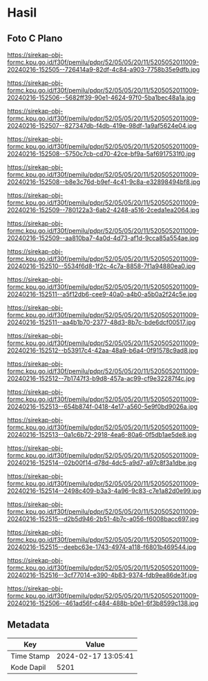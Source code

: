 # Hasil

## Foto C Plano

https://sirekap-obj-formc.kpu.go.id/f30f/pemilu/pdpr/52/05/05/20/11/5205052011009-20240216-152505--726414a9-82df-4c84-a903-7758b35e9dfb.jpg

https://sirekap-obj-formc.kpu.go.id/f30f/pemilu/pdpr/52/05/05/20/11/5205052011009-20240216-152506--5682ff39-90e1-4624-97f0-5ba1bec48a1a.jpg

https://sirekap-obj-formc.kpu.go.id/f30f/pemilu/pdpr/52/05/05/20/11/5205052011009-20240216-152507--827347db-f4db-419e-98df-1a9af5624e04.jpg

https://sirekap-obj-formc.kpu.go.id/f30f/pemilu/pdpr/52/05/05/20/11/5205052011009-20240216-152508--5750c7cb-cd70-42ce-bf9a-5af6917531f0.jpg

https://sirekap-obj-formc.kpu.go.id/f30f/pemilu/pdpr/52/05/05/20/11/5205052011009-20240216-152508--b8e3c76d-b9ef-4c41-9c8a-e32898494bf8.jpg

https://sirekap-obj-formc.kpu.go.id/f30f/pemilu/pdpr/52/05/05/20/11/5205052011009-20240216-152509--780122a3-6ab2-4248-a516-2ceda1ea2064.jpg

https://sirekap-obj-formc.kpu.go.id/f30f/pemilu/pdpr/52/05/05/20/11/5205052011009-20240216-152509--aa810ba7-4a0d-4d73-af1d-9cca85a554ae.jpg

https://sirekap-obj-formc.kpu.go.id/f30f/pemilu/pdpr/52/05/05/20/11/5205052011009-20240216-152510--5534f6d8-1f2c-4c7a-8858-7f1a94880ea0.jpg

https://sirekap-obj-formc.kpu.go.id/f30f/pemilu/pdpr/52/05/05/20/11/5205052011009-20240216-152511--a5f12db6-cee9-40a0-a4b0-a5b0a2f24c5e.jpg

https://sirekap-obj-formc.kpu.go.id/f30f/pemilu/pdpr/52/05/05/20/11/5205052011009-20240216-152511--aa4b1b70-2377-48d3-8b7c-bde6dcf00517.jpg

https://sirekap-obj-formc.kpu.go.id/f30f/pemilu/pdpr/52/05/05/20/11/5205052011009-20240216-152512--b53917c4-42aa-48a9-b6a4-0f91578c9ad8.jpg

https://sirekap-obj-formc.kpu.go.id/f30f/pemilu/pdpr/52/05/05/20/11/5205052011009-20240216-152512--7b1747f3-b9d8-457a-ac99-cf9e32287f4c.jpg

https://sirekap-obj-formc.kpu.go.id/f30f/pemilu/pdpr/52/05/05/20/11/5205052011009-20240216-152513--654b874f-0418-4e17-a560-5e9f0bd9026a.jpg

https://sirekap-obj-formc.kpu.go.id/f30f/pemilu/pdpr/52/05/05/20/11/5205052011009-20240216-152513--0a1c6b72-2918-4ea6-80a6-0f5db1ae5de8.jpg

https://sirekap-obj-formc.kpu.go.id/f30f/pemilu/pdpr/52/05/05/20/11/5205052011009-20240216-152514--02b00f14-d78d-4dc5-a9d7-a97c8f3a1dbe.jpg

https://sirekap-obj-formc.kpu.go.id/f30f/pemilu/pdpr/52/05/05/20/11/5205052011009-20240216-152514--2498c409-b3a3-4a96-9c83-c7e1a82d0e99.jpg

https://sirekap-obj-formc.kpu.go.id/f30f/pemilu/pdpr/52/05/05/20/11/5205052011009-20240216-152515--d2b5d946-2b51-4b7c-a056-f6008bacc697.jpg

https://sirekap-obj-formc.kpu.go.id/f30f/pemilu/pdpr/52/05/05/20/11/5205052011009-20240216-152515--deebc63e-1743-4974-a118-f6801b469544.jpg

https://sirekap-obj-formc.kpu.go.id/f30f/pemilu/pdpr/52/05/05/20/11/5205052011009-20240216-152516--3cf77014-e390-4b83-9374-fdb9ea86de3f.jpg

https://sirekap-obj-formc.kpu.go.id/f30f/pemilu/pdpr/52/05/05/20/11/5205052011009-20240216-152506--461ad56f-c484-488b-b0e1-6f3b8599c138.jpg


## Metadata

| Key        | Value               |
| ---------- | ------------------- |
| Time Stamp | 2024-02-17 13:05:41 |
| Kode Dapil | 5201                |



